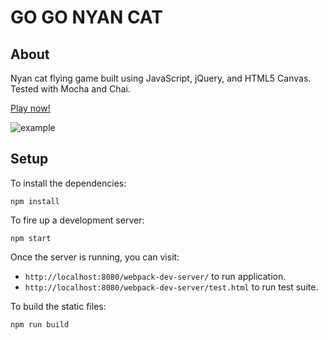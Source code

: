 # GO GO NYAN CAT

## About

Nyan cat flying game built using JavaScript, jQuery, and HTML5 Canvas. Tested with Mocha and Chai.

[Play now!](http://cheljoh.github.io/game-time/) 

![example](http://g.recordit.co/MMD3Aayoir.gif)

## Setup


To install the dependencies:

```
npm install
```

To fire up a development server:

```
npm start
```

Once the server is running, you can visit:

* `http://localhost:8080/webpack-dev-server/` to run application.
* `http://localhost:8080/webpack-dev-server/test.html` to run test suite.

To build the static files:

```js
npm run build
```
